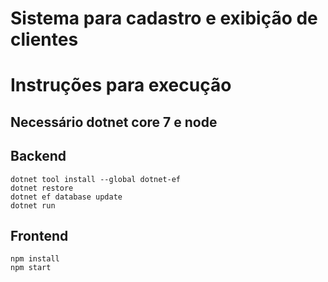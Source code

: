 # Sistema para cadastro e exibição de clientes

# Instruções para execução
## Necessário dotnet core 7 e node
## Backend
```console
dotnet tool install --global dotnet-ef
dotnet restore
dotnet ef database update
dotnet run
```

## Frontend
```console
npm install
npm start
```